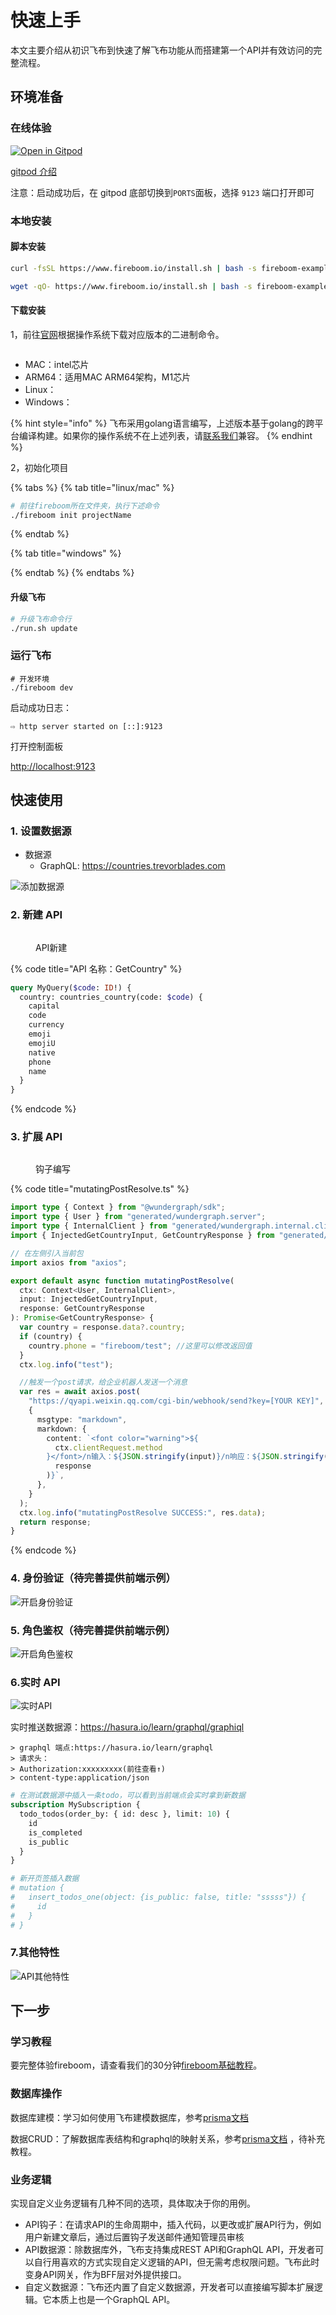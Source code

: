 # 快速上手

本文主要介绍从初识飞布到快速了解飞布功能从而搭建第一个API并有效访问的完整流程。

## 环境准备

### 在线体验

[![Open in Gitpod](https://gitpod.io/button/open-in-gitpod.svg)](https://gitpod.io/#https://github.com/fireboomio/fb-init-simple)

[gitpod 介绍](https://juejin.cn/post/6844903773878386701)

注意：启动成功后，在 gitpod 底部切换到`PORTS`面板，选择 `9123` 端口打开即可

### 本地安装

#### 脚本安装

```bash
curl -fsSL https://www.fireboom.io/install.sh | bash -s fireboom-example-project
```

```bash
wget -qO- https://www.fireboom.io/install.sh | bash -s fireboom-example-project
```

#### 下载安装

1，前往[官网](https://www.fireboom.io/)根据操作系统下载对应版本的二进制命令。

<img src="../.gitbook/assets/image (1) (1).png" alt="" data-size="original">

* MAC：intel芯片
* ARM64：适用MAC ARM64架构，M1芯片
* Linux：
* Windows：

{% hint style="info" %}
飞布采用golang语言编写，上述版本基于golang的跨平台编译构建。如果你的操作系统不在上述列表，请[联系我们](https://github.com/fireboomio/product-manual/discussions)兼容。
{% endhint %}

2，初始化项目

{% tabs %}
{% tab title="linux/mac" %}
```bash
# 前往fireboom所在文件夹，执行下述命令
./fireboom init projectName
```
{% endtab %}

{% tab title="windows" %}

{% endtab %}
{% endtabs %}

#### &#x20;升级飞布

```bash
# 升级飞布命令行
./run.sh update
```

### 运行飞布

```shell
# 开发环境
./fireboom dev
```

启动成功日志：

```
⇨ http server started on [::]:9123
```

打开控制面板

[http://localhost:9123](http://localhost:9123)

## 快速使用

### 1. 设置数据源

* 数据源
  * GraphQL: https://countries.trevorblades.com

![添加数据源](https://fireboom.oss-cn-hangzhou.aliyuncs.com/img/01-datasource.png)

### 2. 新建 API

&#x20;

<figure><img src="https://fireboom.oss-cn-hangzhou.aliyuncs.com/img/02-api_create.png" alt=""><figcaption><p>API新建</p></figcaption></figure>

{% code title="API 名称：GetCountry" %}
```graphql
query MyQuery($code: ID!) {
  country: countries_country(code: $code) {
    capital
    code
    currency
    emoji
    emojiU
    native
    phone
    name
  }
}
```
{% endcode %}

### 3. 扩展 API

&#x20;

<figure><img src="https://fireboom.oss-cn-hangzhou.aliyuncs.com/img/02-api_hooks.png" alt=""><figcaption><p>钩子编写</p></figcaption></figure>



{% code title="mutatingPostResolve.ts" %}
```typescript
import type { Context } from "@wundergraph/sdk";
import type { User } from "generated/wundergraph.server";
import type { InternalClient } from "generated/wundergraph.internal.client";
import { InjectedGetCountryInput, GetCountryResponse } from "generated/models";

// 在左侧引入当前包
import axios from "axios";

export default async function mutatingPostResolve(
  ctx: Context<User, InternalClient>,
  input: InjectedGetCountryInput,
  response: GetCountryResponse
): Promise<GetCountryResponse> {
  var country = response.data?.country;
  if (country) {
    country.phone = "fireboom/test"; //这里可以修改返回值
  }
  ctx.log.info("test");

  //触发一个post请求，给企业机器人发送一个消息
  var res = await axios.post(
    "https://qyapi.weixin.qq.com/cgi-bin/webhook/send?key=[YOUR KEY]",
    {
      msgtype: "markdown",
      markdown: {
        content: `<font color="warning">${
          ctx.clientRequest.method
        }</font>/n输入：${JSON.stringify(input)}/n响应：${JSON.stringify(
          response
        )}`,
      },
    }
  );
  ctx.log.info("mutatingPostResolve SUCCESS:", res.data);
  return response;
}
```
{% endcode %}

### 4. 身份验证（待完善提供前端示例）

![开启身份验证](https://fireboom.oss-cn-hangzhou.aliyuncs.com/img/02-api\_auth.png)

### 5. 角色鉴权（待完善提供前端示例）

![开启角色鉴权](https://fireboom.oss-cn-hangzhou.aliyuncs.com/img/02-api\_rbac.png)

### 6.实时 API

![实时API](https://fireboom.oss-cn-hangzhou.aliyuncs.com/img/02-api\_live.png)

实时推送数据源：https://hasura.io/learn/graphql/graphiql

```
> graphql 端点:https://hasura.io/learn/graphql
> 请求头：
> Authorization:xxxxxxxxx(前往查看↑)
> content-type:application/json
```

```graphql
# 在测试数据源中插入一条todo，可以看到当前端点会实时拿到新数据
subscription MySubscription {
  todo_todos(order_by: { id: desc }, limit: 10) {
    id
    is_completed
    is_public
  }
}

# 新开页签插入数据
# mutation {
#   insert_todos_one(object: {is_public: false, title: "sssss"}) {
#     id
#   }
# }
```

### 7.其他特性

![API其他特性](https://fireboom.oss-cn-hangzhou.aliyuncs.com/img/02-api\_feature.png)

## 下一步

### 学习教程

要完整体验fireboom，请查看我们的30分钟[fireboom基础教程](https://www.bilibili.com/video/BV1w24y1U7fx/)。

### 数据库操作

数据库建模：学习如何使用飞布建模数据库，参考[prisma文档](https://prisma.yoga/concepts/components/prisma-schema/data-model)

数据CRUD：了解数据库表结构和graphql的映射关系，参考[prisma文档](https://prisma.yoga/concepts/components/prisma-client/crud) ，待补充教程。

### 业务逻辑

实现自定义业务逻辑有几种不同的选项，具体取决于你的用例。

* API钩子：在请求API的生命周期中，插入代码，以更改或扩展API行为，例如用户新建文章后，通过后置钩子发送邮件通知管理员审核
* API数据源：除数据库外，飞布支持集成REST API和GraphQL API，开发者可以自行用喜欢的方式实现自定义逻辑的API，但无需考虑权限问题。飞布此时变身API网关，作为BFF层对外提供接口。
* 自定义数据源：飞布还内置了自定义数据源，开发者可以直接编写脚本扩展逻辑。它本质上也是一个GraphQL API。


